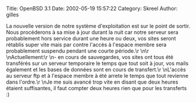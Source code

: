 Title: OpenBSD 3.1
Date: 2002-05-19 15:57:22
Category: Skreel
Author: gilles

La nouvelle version de notre système d'exploitation est sur le point de sortir. Nous procéderons à sa mise à jour durant la nuit car notre serveur sera probablement hors service durant une heure ou deux, vos sites seront rétablis super vite mais par contre l'accès à l'espace membre sera probablement suspendu pendant une courte période.\r
\n\r
\nActuellement:\r
\n- en cours de sauvegardes, vos sites ont tous été transférés sur un serveur temporaire le temps que tout soit à jour, vos mails également et les bases de données sont en cours de transfert.\r
\nL'accès au serveur ftp et à l'espace membre à été arrete le temps que tout revienne dans l'ordre.\r
\nJe me suis avancé trop vite en disant que deux heures étaient suffisantes, il faut compter deux heures rien que pour les transferts  :)